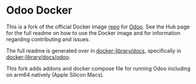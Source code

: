 # Odoo Docker

This is a fork of the official Docker image [repo](https://github.com/odoo/docker.git) for [Odoo](https://registry.hub.docker.com/_/odoo/). See the Hub page for the full readme on how to use the Docker image and for information regarding contributing and issues.

The full readme is generated over in [docker-library/docs](https://github.com/docker-library/docs), specifically in [docker-library/docs/odoo](https://github.com/docker-library/docs/tree/master/odoo).

This fork adds addons and docker compose file for running Odoo including on arm64 natively (Apple Silicon Macs).
